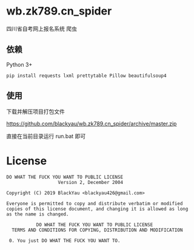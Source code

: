 # wb.zk789.cn_spider

四川省自考网上报名系统 爬虫

## 依赖

Python 3+

``` pip install requests lxml prettytable Pillow beautifulsoup4 ```

## 使用

下载并解压项目打包文件

https://github.com/blackyau/wb.zk789.cn_spider/archive/master.zip

直接在当前目录运行 run.bat 即可

# License
```
DO WHAT THE FUCK YOU WANT TO PUBLIC LICENSE
                   Version 2, December 2004
 
Copyright (C) 2019 BlackYau <blackyau426@gmail.com>

Everyone is permitted to copy and distribute verbatim or modified
copies of this license document, and changing it is allowed as long
as the name is changed.
 
           DO WHAT THE FUCK YOU WANT TO PUBLIC LICENSE
  TERMS AND CONDITIONS FOR COPYING, DISTRIBUTION AND MODIFICATION

 0. You just DO WHAT THE FUCK YOU WANT TO.
```